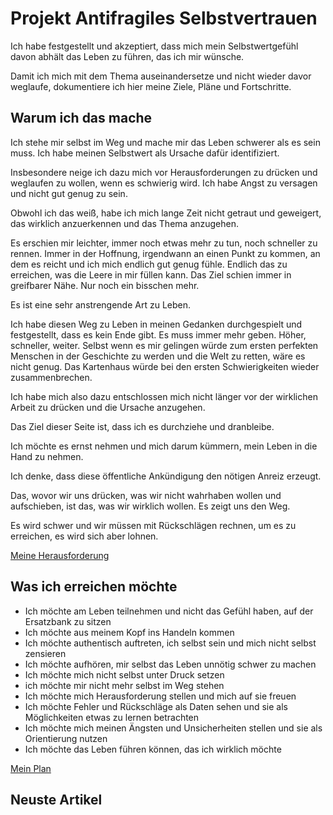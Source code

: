 # Projekt Antifragiles Selbstvertrauen

Ich habe festgestellt und akzeptiert, dass mich mein Selbstwertgefühl davon abhält das Leben zu führen, das ich mir wünsche.

Damit ich mich mit dem Thema auseinandersetze und nicht wieder davor weglaufe, dokumentiere ich hier meine Ziele, Pläne und Fortschritte.

## Warum ich das mache

Ich stehe mir selbst im Weg und mache mir das Leben schwerer als es sein muss. Ich habe meinen Selbstwert als Ursache dafür identifiziert.

Insbesondere neige ich dazu mich vor Herausforderungen zu drücken und weglaufen zu wollen, wenn es schwierig wird. Ich habe Angst zu versagen und nicht gut genug zu sein.

Obwohl ich das weiß, habe ich mich lange Zeit nicht getraut und geweigert, das wirklich anzuerkennen und das Thema anzugehen.

Es erschien mir leichter, immer noch etwas mehr zu tun, noch schneller zu rennen. Immer in der Hoffnung, irgendwann an einen Punkt zu kommen, an dem es reicht und ich mich endlich gut genug fühle. Endlich das zu erreichen, was die Leere in mir füllen kann. Das Ziel schien immer in greifbarer Nähe. Nur noch ein bisschen mehr.

Es ist eine sehr anstrengende Art zu Leben.

Ich habe diesen Weg zu Leben in meinen Gedanken durchgespielt und festgestellt, dass es kein Ende gibt. Es muss immer mehr geben. Höher, schneller, weiter. Selbst wenn es mir gelingen würde zum ersten perfekten Menschen in der Geschichte zu werden und die Welt zu retten, wäre es nicht genug. Das Kartenhaus würde bei den ersten Schwierigkeiten wieder zusammenbrechen.

Ich habe mich also dazu entschlossen mich nicht länger vor der wirklichen Arbeit zu drücken und die Ursache anzugehen.

Das Ziel dieser Seite ist, dass ich es durchziehe und dranbleibe.

Ich möchte es ernst nehmen und mich darum kümmern, mein Leben in die Hand zu nehmen.

Ich denke, dass diese öffentliche Ankündigung den nötigen Anreiz erzeugt.

Das, wovor wir uns drücken, was wir nicht wahrhaben wollen und aufschieben, ist das, was wir wirklich wollen. Es zeigt uns den Weg.

Es wird schwer und wir müssen mit Rückschlägen rechnen, um es zu erreichen, es wird sich aber lohnen.

[Meine Herausforderung](/challenge)

## Was ich erreichen möchte

- Ich möchte am Leben teilnehmen und nicht das Gefühl haben, auf der Ersatzbank zu sitzen
- Ich möchte aus meinem Kopf ins Handeln kommen
- Ich möchte authentisch auftreten, ich selbst sein und mich nicht selbst zensieren
- Ich möchte aufhören, mir selbst das Leben unnötig schwer zu machen
- Ich möchte mich nicht selbst unter Druck setzen
- ich möchte mir nicht mehr selbst im Weg stehen
- Ich möchte mich Herausforderung stellen und mich auf sie freuen
- Ich möchte Fehler und Rückschläge als Daten sehen und sie als Möglichkeiten etwas zu lernen betrachten
- Ich möchte mich meinen Ängsten und Unsicherheiten stellen und sie als Orientierung nutzen
- Ich möchte das Leben führen können, das ich wirklich möchte

[Mein Plan](/how)

## Neuste Artikel
